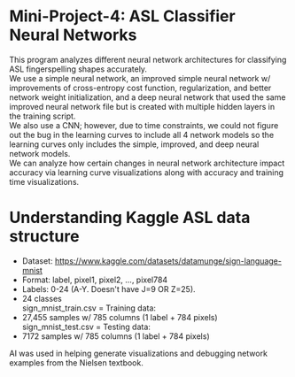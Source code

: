 # Mini-Project-4: ASL Classifier Neural Networks
This program analyzes different neural network architectures for classifying ASL fingerspelling shapes accurately. <br>
We use a simple neural network, an improved simple neural network w/ improvements of cross-entropy cost function, regularization, and better network weight initialization, and a deep neural network that used the same improved neural network file but is created with multiple hidden layers in the training script. <br>
We also use a CNN; however, due to time constraints, we could not figure out the bug in the learning curves to include all 4 network models so the learning curves only includes the simple, improved, and deep neural network models. <br>
We can analyze how certain changes in neural network architecture impact accuracy via learning curve visualizations along with accuracy and training time visualizations. <br>

# Understanding Kaggle ASL data structure
* Dataset: https://www.kaggle.com/datasets/datamunge/sign-language-mnist <br>
* Format: label, pixel1, pixel2, ..., pixel784 <br>
* Labels: 0-24 (A-Y. Doesn't have J=9 OR Z=25). <br>
* 24 classes <br>
sign_mnist_train.csv = Training data: <br>
* 27,455 samples w/ 785 columns (1 label + 784 pixels) <br>
sign_mnist_test.csv = Testing data: <br>
* 7172 samples w/ 785 columns (1 label + 784 pixels) <br>

AI was used in helping generate visualizations and debugging network examples from the Nielsen textbook.
